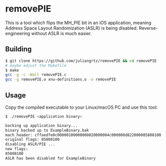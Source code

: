 # removePIE

This is a tool which flips the MH_PIE bit in an iOS application, meaning Address Space Layout Randomization (ASLR) is being disabled. Reverse-engineering without ASLR is much easier.

## Building

```bash
$ git clone https://github.com/juliangrtz/removePIE && cd removePIE
# maybe adjust the Makefile
$ make
gcc -g -c -Wall removePIE.c
gcc -g removePIE.o xnu-definitions.o -o removePIE 
```

## Usage

Copy the compiled executable to your Linux/macOS PC and use this tool:

```bash
$ ./removePIE <application binary>

backing up application binary...
binary backed up to ExampleBinary.bak
mach_header: cffaedfe0c00000100000000020000004c000000d822000085808100
original flags: 85808100
disabling ASLR/PIE ...
new flags:
85808100
ASLR has been disabled for ExampleBinary
```